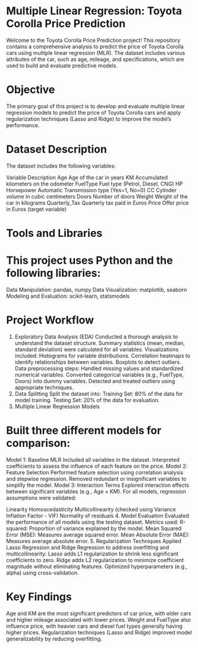 # Multiple Linear Regression: Toyota Corolla Price Prediction
Welcome to the Toyota Corolla Price Prediction project! This repository contains a comprehensive analysis to predict the price of Toyota Corolla cars using multiple linear regression (MLR). The dataset includes various attributes of the car, such as age, mileage, and specifications, which are used to build and evaluate predictive models.

# Objective
The primary goal of this project is to develop and evaluate multiple linear regression models to predict the price of Toyota Corolla cars and apply regularization techniques (Lasso and Ridge) to improve the model’s performance.

# Dataset Description
The dataset includes the following variables:

Variable	Description
Age	Age of the car in years
KM	Accumulated kilometers on the odometer
FuelType	Fuel type (Petrol, Diesel, CNG)
HP	Horsepower
Automatic	Transmission type (Yes=1, No=0)
CC	Cylinder volume in cubic centimeters
Doors	Number of doors
Weight	Weight of the car in kilograms
Quarterly_Tax	Quarterly tax paid in Euros
Price	Offer price in Euros (target variable)


# Tools and Libraries
# This project uses Python and the following libraries:

Data Manipulation: pandas, numpy
Data Visualization: matplotlib, seaborn
Modeling and Evaluation: scikit-learn, statsmodels


# Project Workflow
1. Exploratory Data Analysis (EDA)
Conducted a thorough analysis to understand the dataset structure.
Summary statistics (mean, median, standard deviation) were calculated for all variables.
Visualizations included:
Histograms for variable distributions.
Correlation heatmaps to identify relationships between variables.
Boxplots to detect outliers.
Data preprocessing steps:
Handled missing values and standardized numerical variables.
Converted categorical variables (e.g., FuelType, Doors) into dummy variables.
Detected and treated outliers using appropriate techniques.
2. Data Splitting
Split the dataset into:
Training Set: 80% of the data for model training.
Testing Set: 20% of the data for evaluation.
3. Multiple Linear Regression Models


# Built three different models for comparison:

Model 1: Baseline MLR
Included all variables in the dataset.
Interpreted coefficients to assess the influence of each feature on the price.
Model 2: Feature Selection
Performed feature selection using correlation analysis and stepwise regression.
Removed redundant or insignificant variables to simplify the model.
Model 3: Interaction Terms
Explored interaction effects between significant variables (e.g., Age × KM).
For all models, regression assumptions were validated:

Linearity
Homoscedasticity
Multicollinearity (checked using Variance Inflation Factor - VIF)
Normality of residuals
4. Model Evaluation
Evaluated the performance of all models using the testing dataset.
Metrics used:
R-squared: Proportion of variance explained by the model.
Mean Squared Error (MSE): Measures average squared error.
Mean Absolute Error (MAE): Measures average absolute error.
5. Regularization Techniques
Applied Lasso Regression and Ridge Regression to address overfitting and multicollinearity:
Lasso adds L1 regularization to shrink less significant coefficients to zero.
Ridge adds L2 regularization to minimize coefficient magnitude without eliminating features.
Optimized hyperparameters (e.g., alpha) using cross-validation.


# Key Findings
Age and KM are the most significant predictors of car price, with older cars and higher mileage associated with lower prices.
Weight and FuelType also influence price, with heavier cars and diesel fuel types generally having higher prices.
Regularization techniques (Lasso and Ridge) improved model generalizability by reducing overfitting.
